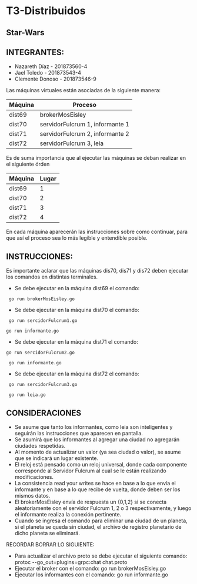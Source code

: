 # T3-Distribuidos
## Star-Wars

## INTEGRANTES:
- Nazareth Díaz - 201873560-4
- Jael Toledo - 201873543-4
- Clemente Donoso - 201873546-9

Las máquinas virtuales están asociadas de la siguiente manera:

|Máquina | Proceso |
| ----- | ----- |
| dist69 | brokerMosEisley |
| dist70 | servidorFulcrum 1, informante 1 |
| dist71 | servidorFulcrum 2, informante 2 |
| dist72 | servidorFulcrum 3, leia |

Es de suma importancia que al ejecutar las máquinas se deban realizar en el siguiente órden

|Máquina | Lugar |
| ----- | ----- |
| dist69 | 1 |
| dist70 | 2 |
| dist71 | 3 |
| dist72 | 4 |

En cada máquina aparecerán las instrucciones sobre como continuar, para que así el proceso sea lo más legible y entendible posible.

## INSTRUCCIONES:
Es importante aclarar que las máquinas dis70, dis71 y dis72 deben ejecutar los comandos en distintas terminales.
- Se debe ejecutar en la máquina dist69 el comando: 

``` go run brokerMosEisley.go```
- Se debe ejecutar en la máquina dist70 el comando: 

``` go run sercidorFulcrum1.go``` 

``` go run informante.go ``` 
- Se debe ejecutar en la máquina dist71 el comando: 

``` go run sercidorFulcrum2.go ```  

``` go run informante.go``` 
- Se debe ejecutar en la máquina dist72 el comando: 

``` go run sercidorFulcrum3.go```  

``` go run leia.go``` 

## CONSIDERACIONES
- Se asume que tanto los informantes, como leia son inteligentes y seguirán las instrucciones que aparecen en pantalla.
- Se asumirá que los informantes al agregar una ciudad no agregarán ciudades respetidas.
- Al momento de actualizar un valor (ya sea ciudad o valor), se asume que se indicará un lugar existente.
- El reloj está pensado como un reloj universal, donde cada componente corresponde al Servidor Fulcrum al cual se le están realizando modificaciones.
- La consistencia read your writes se hace en base a lo que envía el informante y en base a lo que recibe de vuelta, donde deben ser los mismos datos.
- El brokerMosEisley envía de respuesta un {0,1,2} si se conecta aleatoriamente con el servidor Fulcrum 1, 2 o 3 respectivamente, y luego el informante realiza la conexión pertinente.
- Cuando se ingresa el comando para eliminar una ciudad de un planeta, si el planeta se queda sin ciudad, el archivo de registro planetario de dicho planeta se eliminará.

RECORDAR BORRAR LO SIGUIENTE:

- Para actualizar el archivo proto se debe ejecutar el siguiente comando: protoc --go_out=plugins=grpc:chat chat.proto
- Ejecutar el broker con el comando: go run brokerMosEisley.go
- Ejecutar los informantes con el comando: go run informante.go